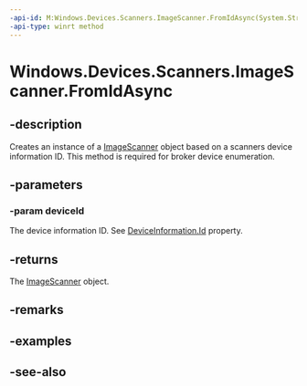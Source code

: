 ----api-id: M:Windows.Devices.Scanners.ImageScanner.FromIdAsync(System.String)
-api-type: winrt method
---<!-- Method syntaxpublic Windows.Foundation.IAsyncOperation<Windows.Devices.Scanners.ImageScanner> FromIdAsync(System.String deviceId)--># Windows.Devices.Scanners.ImageScanner.FromIdAsync## -descriptionCreates an instance of a [ImageScanner](imagescanner.md) object based on a scanners device information ID. This method is required for broker device enumeration.## -parameters### -param deviceIdThe device information ID. See [DeviceInformation.Id](../windows.devices.enumeration/deviceinformation_id.md) property.## -returnsThe [ImageScanner](imagescanner.md) object.## -remarks## -examples## -see-also